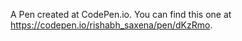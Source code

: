 A Pen created at CodePen.io. You can find this one at https://codepen.io/rishabh_saxena/pen/dKzRmo.

 
